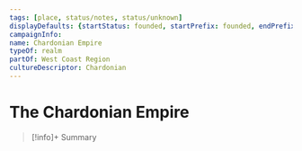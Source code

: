 ```yaml
---
tags: [place, status/notes, status/unknown]
displayDefaults: {startStatus: founded, startPrefix: founded, endPrefix: destroyed, endStatus: destroyed}
campaignInfo:
name: Chardonian Empire
typeOf: realm
partOf: West Coast Region
cultureDescriptor: Chardonian
---
```

# The Chardonian Empire
>[!info]+ Summary
